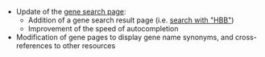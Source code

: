 * Update of the [gene search page](https://archives.bgee.org/14-0/?page=gene):
    * Addition of a gene search result page (i.e. [search with "HBB"](https://archives.bgee.org/14-0/?page=gene&query=HBB))
    * Improvement of the speed of autocompletion
* Modification of gene pages to display gene name synonyms, and cross-references to other resources
